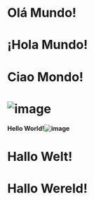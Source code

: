 # <b>Olá Mundo!</b>
# <b>¡Hola Mundo!</b>
# <b>Ciao Mondo!</b>
# <b>![image](https://github.com/user-attachments/assets/2f8b9399-2c50-4734-b0a8-499a43ccf9f3)
Hello World!![image](https://github.com/user-attachments/assets/f43b2a17-6d5b-4741-8b50-00535df25543)
</b>
# <b>Hallo Welt!</b>
# <b>Hallo Wereld!</b>
